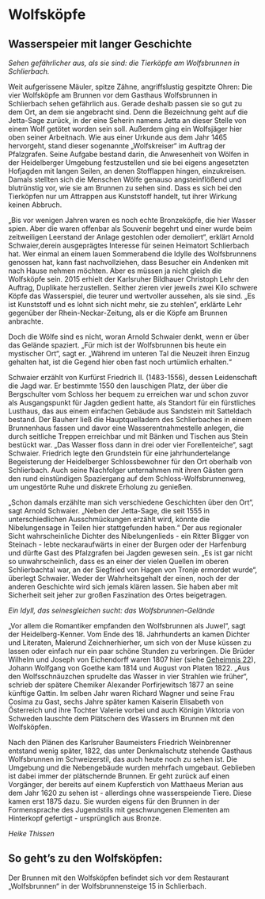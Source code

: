 # Wolfsköpfe

## Wasserspeier mit langer Geschichte

*Sehen gefährlicher aus, als sie sind: die Tierköpfe am Wolfsbrunnen in Schlierbach.*

Weit aufgerissene Mäuler, spitze Zähne, angriffslustig gespitzte Ohren: Die vier Wolfsköpfe am Brunnen vor dem Gasthaus Wolfsbrunnen in Schlierbach sehen gefährlich aus. Gerade deshalb passen sie so gut zu dem Ort, an dem sie angebracht sind. Denn die Bezeichnung geht auf die Jetta-Sage zurück, in der eine Seherin namens Jetta an dieser Stelle von einem Wolf getötet worden sein soll. Außerdem ging ein Wolfsjäger hier oben seiner Arbeitnach. Wie aus einer Urkunde aus dem Jahr 1465 hervorgeht, stand dieser sogenannte „Wolfskreiser“ im Auftrag der Pfalzgrafen. Seine Aufgabe bestand darin, die Anwesenheit von Wölfen in der Heidelberger Umgebung festzustellen und sie bei eigens angesetzten Hofjagden mit langen Seilen, an denen Stofflappen hingen, einzukreisen. Damals stellten sich die Menschen Wölfe genauso angsteinflößend und blutrünstig vor, wie  sie am Brunnen zu sehen sind. Dass es sich bei den Tierköpfen nur um Attrappen aus Kunststoff handelt, tut ihrer Wirkung keinen Abbruch.

„Bis vor wenigen Jahren waren es noch echte Bronzeköpfe, die hier Wasser spien. Aber die waren offenbar als Souvenir begehrt und einer wurde beim zeitweiligen Leerstand der Anlage gestohlen oder demoliert“, erklärt Arnold Schwaier,derein ausgeprägtes Interesse für seinen Heimatort Schlierbach hat. Wer einmal an einem lauen Sommerabend die Idylle des Wolfsbrunnens genossen hat, kann fast nachvollziehen, dass Besucher ein Andenken mit nach Hause nehmen möchten. Aber es müssen ja nicht gleich die Wolfsköpfe sein. 2015 erhielt der Karlsruher Bildhauer Christoph Lehr den Auftrag, Duplikate herzustellen. Seither zieren vier jeweils zwei Kilo schwere Köpfe das Wasserspiel, die teurer und wertvoller aussehen, als sie sind. „Es ist Kunststoff und es lohnt sich nicht mehr, sie zu stehlen“, erklärte Lehr gegenüber der Rhein-Neckar-Zeitung, als er die Köpfe am Brunnen anbrachte. 

Doch die Wölfe sind es nicht, woran Arnold Schwaier denkt, wenn er über das Gelände spaziert. „Für mich ist der Wolfsbrunnen bis heute ein mystischer Ort“, sagt er. „Während im unteren Tal die Neuzeit ihren Einzug gehalten hat, ist die Gegend hier oben fast noch urtümlich erhalten.“

Schwaier erzählt von Kurfürst Friedrich II. (1483-1556), dessen Leidenschaft die Jagd war. Er bestimmte 1550 den lauschigen Platz, der über die Bergschulter vom Schloss her bequem zu erreichen war und schon zuvor als Ausgangspunkt für Jagden gedient hatte, als Standort für ein fürstliches Lusthaus, das aus einem einfachen Gebäude aus Sandstein mit Satteldach bestand. Der Bauherr ließ die Hauptquelladern des Schlierbaches in einem Brunnenhaus fassen und davor eine Wasserentnahmestelle anlegen, die durch seitliche Treppen erreichbar und mit Bänken und Tischen aus Stein bestückt war. „Das Wasser floss dann in drei oder vier Forellenteiche“, sagt Schwaier. Friedrich legte den Grundstein für eine jahrhundertelange Begeisterung der Heidelberger Schlossbewohner für den Ort oberhalb von Schlierbach. Auch seine Nachfolger unternahmen mit ihren Gästen gern den rund einstündigen Spaziergang auf dem Schloss-Wolfsbrunnenweg, um ungestörte Ruhe und diskrete Erholung zu genießen.

„Schon damals erzählte man sich verschiedene Geschichten über den Ort“, sagt Arnold Schwaier. „Neben der Jetta-Sage, die seit 1555 in unterschiedlichen Ausschmückungen erzählt wird, könnte die Nibelungensage in Teilen hier stattgefunden haben.“ Der aus regionaler Sicht wahrscheinliche Dichter des Nibelungenlieds - ein Ritter Bligger von Steinach - lebte neckaraufwärts in einer der Burgen oder der Harfenburg und dürfte Gast des Pfalzgrafen bei Jagden gewesen sein. „Es ist gar nicht so unwahrscheinlich, dass es an einer der vielen Quellen im oberen Schlierbachtal war, an der Siegfried von Hagen von Tronje ermordet wurde“, überlegt Schwaier. Weder der Wahrheitsgehalt der einen, noch der der anderen Geschichte wird sich jemals klären lassen. Sie haben aber mit Sicherheit seit jeher zur großen Faszination des Ortes beigetragen.

*Ein Idyll, das seinesgleichen sucht: das Wolfsbrunnen-Gelände*

„Vor allem die Romantiker empfanden den Wolfsbrunnen als Juwel“, sagt der Heidelberg-Kenner. Vom Ende des 18. Jahrhunderts an kamen Dichter und Literaten, Malerund Zeichnerhierher, um sich von der Muse küssen zu lassen oder einfach nur ein paar schöne Stunden zu verbringen. Die Brüder Wilhelm und Joseph von Eichendorff waren 1807 hier (siehe [Geheimnis 22](./brunneninschrift.md)), Johann Wolfgang von Goethe kam 1814 und August von Platen 1822. „Aus den Wolfsschnäuzchen sprudelte das Wasser in vier Strahlen wie früher“, schrieb der spätere Chemiker Alexander Porfirjewitsch 1877 an seine künftige Gattin. Im selben Jahr waren Richard Wagner und seine Frau Cosima zu Gast, sechs Jahre später kamen Kaiserin Elisabeth von Österreich und ihre Tochter Valerie vorbei und auch Königin Viktoria von Schweden lauschte dem Plätschern des Wassers im Brunnen mit den Wolfsköpfen. 

Nach den Plänen des Karlsruher Baumeisters Friedrich Weinbrenner entstand wenig später, 1822, das unter Denkmalschutz stehende Gasthaus Wolfsbrunnen im Schweizerstil, das auch heute noch zu sehen ist. Die Umgebung und die Nebengebäude wurden mehrfach umgebaut. Geblieben ist dabei immer der plätschernde Brunnen. Er geht zurück auf einen Vorgänger, der bereits auf einem Kupferstich von Matthaeus Merian aus dem Jahr 1620 zu sehen ist - allerdings ohne wasserspeiende Tiere. Diese kamen erst 1875 dazu. Sie wurden eigens für den Brunnen in der Formensprache des Jugendstils mit geschwungenen Elementen am Hinterkopf gefertigt - ursprünglich aus Bronze.

*Heike Thissen*

## So geht’s zu den Wolfsköpfen:

Der Brunnen mit den Wolfsköpfen befindet sich vor dem Restaurant „Wolfsbrunnen“ in der Wolfsbrunnensteige 15 in Schlierbach. 
